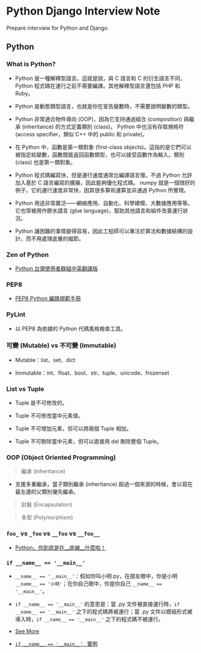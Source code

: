 # Python Django Interview Note

Prepare interview for Python and Django

## Python

### What is Python?

- Python 是一種解釋型語言。這就是說，與 C 語言和 C 的衍生語言不同，Python 程式碼在運行之前不需要編譯。其他解釋型語言還包括 PHP 和 Ruby。

- Python 是動態類型語言，也就是你在宣告變數時，不需要說明變數的類型。

- Python 非常適合物件導向 (OOP)，因為它支持通過組合 (composition) 與繼承 (inheritance) 的方式定義類別 (class)。 Python 中也沒有存取規格符 (access specifier，類似 C++ 中的 public 和 private)。

- 在 Python 中，函數是第一類對象 (first-class objects)。這指的是它們可以被指定給變數，函數既能返回函數類型，也可以接受函數作為輸入。類別 (class) 也是第一類對象。

- Python 程式碼編寫快，但是運行速度通常比編譯語言慢。不過 Python 允許加入基於 C 語言編寫的擴展，因此能夠優化程式碼。 numpy 就是一個很好的例子，它的運行速度非常快，因其很多算術運算並非通過 Python 所實現。

- Python 用途非常廣泛——網絡應用、自動化、科學建模、大數據應用等等。它也常被用作膠水語言 (glue language)，幫助其他語言和組件改善運行狀況。

- Python 讓困難的事情變得容易，因此工程師可以專注於算法和數據結構的設計，而不用處理底層的細節。

### Zen of Python 

- [Python 台灣使用者群組中英翻譯版](http://wiki.python.org.tw/The%20Zen%20Of%20Python)

### PEP8

- [PEP8 Python 編碼規範手冊](https://cflin.com/wordpress/603/pep8-python%E7%B7%A8%E7%A2%BC%E8%A6%8F%E7%AF%84%E6%89%8B%E5%86%8A)

### PyLint

- 以 PEP8 為依據的 Python 代碼風格檢查工具。

### 可變 (Mutable) vs 不可變 (Immutable)

- Mutable：list、set、dict 

- Immutable：int、float、bool、str、tuple、unicode、frozenset


### List vs Tuple

- Tuple 是不可修改的。

- Tuple 不可修改當中元素值。

- Tuple 不可增加元素，但可以將兩個 Tuple 相加。

- Tuple 不可刪除當中元素，但可以直接用 del 刪除整個 Tuple。

### OOP (Object Oriented Programming)

> 繼承 (Inheritance)
- 支援多重繼承，當子類別繼承 (inheritance) 超過一個來源的時候，會以寫在最左邊的父類別優先繼承。

> 封裝 (Encapsulation)

> 多型 (Polymorphism)

### ```foo_``` vs ```_foo``` vs ```__foo``` vs ```__foo__```

- [Python，你到底是在__底線__什麼啦！](https://aji.tw/python%E4%BD%A0%E5%88%B0%E5%BA%95%E6%98%AF%E5%9C%A8__%E5%BA%95%E7%B7%9A__%E4%BB%80%E9%BA%BC%E5%95%A6/)

### ```if __name__ == '__main__'```

- ```__name__ == '__main__'```：假如你叫小明.py，在朋友眼中，你是小明 ```__name__ == '小明'```；在你自己眼中，你是你自己 ```__name__ == '__main__'```。

- ```if __name__ == '__main__'``` 的意思是：當 .py 文件被直接運行時，```if __name__ == '__main__'``` 之下的程式碼將被運行；當 .py 文件以模組形式被導入時，```if __name__ == '__main__'``` 之下的程式碼不被運行。

- [See More](https://blog.csdn.net/yjk13703623757/article/details/77918633)

- [```if __name__ == '__main__' ``` 實例](https://blog.castman.net/%E6%95%99%E5%AD%B8/2018/01/27/python-name-main.html)



